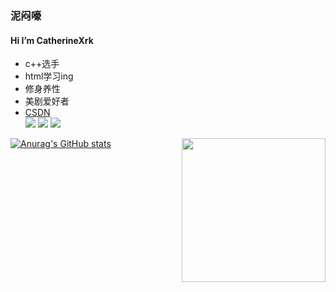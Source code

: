 
### 泥闷嚎

#### Hi I’m CatherineXrk
* c++选手
* html学习ing
* 修身养性
* 美剧爱好者  
* [CSDN](https://blog.csdn.net/RogersX?spm=1000.2115.3001.5343)  
<code><img  src="https://img.shields.io/badge/c%2B%2B-%E2%88%9E-brightgreen"></code>
<code><img  src="https://img.shields.io/badge/html-%E8%BF%9B%E8%A1%8C%E6%97%B6-brightgreen"></code>
<code><img  src="https://img.shields.io/badge/%E7%BE%8E%E5%89%A7-%E6%B0%B8%E4%B8%8D%E5%81%9C%E6%AD%87-red"></code>

<img align='right' src="https://media.giphy.com/media/M9gbBd9nbDrOTu1Mqx/giphy.gif" width="230">

[![Anurag's GitHub stats](https://github-readme-stats.vercel.app/api?username=CatherineXrk)](https://github.com/anuraghazra/github-readme-stats)
